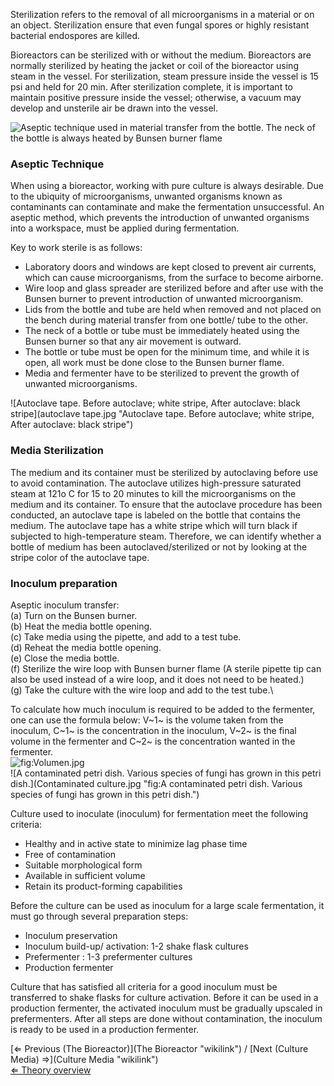 Sterilization refers to the removal of all microorganisms in a material
or on an object. Sterilization ensure that even fungal spores or highly
resistant bacterial endospores are killed.

Bioreactors can be sterilized with or without the medium. Bioreactors
are normally sterilized by heating the jacket or coil of the bioreactor
using steam in the vessel. For sterilization, steam pressure inside the
vessel is 15 psi and held for 20 min. After sterilization complete, it
is important to maintain positive pressure inside the vessel; otherwise,
a vacuum may develop and unsterile air be drawn into the vessel.

![Aseptic technique used in material transfer from the bottle. The neck
of the bottle is always heated by Bunsen burner
flame](aseptic.jpg "Aseptic technique used in material transfer from the bottle. The neck of the bottle is always heated by Bunsen burner flame")

### Aseptic Technique

When using a bioreactor, working with pure culture is always desirable.
Due to the ubiquity of microorganisms, unwanted organisms known as
contaminants can contaminate and make the fermentation unsuccessful. An
aseptic method, which prevents the introduction of unwanted organisms
into a workspace, must be applied during fermentation.

Key to work sterile is as follows:

-   Laboratory doors and windows are kept closed to prevent air
    currents, which can cause microorganisms, from the surface to become
    airborne.
-   Wire loop and glass spreader are sterilized before and after use
    with the Bunsen burner to prevent introduction of unwanted
    microorganism.
-   Lids from the bottle and tube are held when removed and not placed
    on the bench during material transfer from one bottle/ tube to the
    other.
-   The neck of a bottle or tube must be immediately heated using the
    Bunsen burner so that any air movement is outward.
-   The bottle or tube must be open for the minimum time, and while it
    is open, all work must be done close to the Bunsen burner flame.
-   Media and fermenter have to be sterilized to prevent the growth of
    unwanted microorganisms.

![Autoclave tape. Before autoclave; white stripe, After autoclave: black
stripe](autoclave tape.jpg "Autoclave tape. Before autoclave; white stripe, After autoclave: black stripe")

### Media Sterilization

The medium and its container must be sterilized by autoclaving before
use to avoid contamination. The autoclave utilizes high-pressure
saturated steam at 121o C for 15 to 20 minutes to kill the
microorganisms on the medium and its container. To ensure that the
autoclave procedure has been conducted, an autoclave tape is labeled on
the bottle that contains the medium. The autoclave tape has a white
stripe which will turn black if subjected to high-temperature steam.
Therefore, we can identify whether a bottle of medium has been
autoclaved/sterilized or not by looking at the stripe color of the
autoclave tape.

### Inoculum preparation

Aseptic inoculum transfer:\
(a) Turn on the Bunsen burner.\
(b) Heat the media bottle opening.\
(c) Take media using the pipette, and add to a test tube.\
(d) Reheat the media bottle opening.\
(e) Close the media bottle.\
(f) Sterilize the wire loop with Bunsen burner flame (A sterile pipette
tip can also be used instead of a wire loop, and it does not need to be
heated.)\
(g) Take the culture with the wire loop and add to the test tube.\

To calculate how much inoculum is required to be added to the fermenter,
one can use the formula below: V~1~ is the volume taken from the
inoculum, C~1~ is the concentration in the inoculum, V~2~ is the final
volume in the fermenter and C~2~ is the concentration wanted in the
fermenter.\
![](Volumen.jpg "fig:Volumen.jpg")\
 ![A contaminated petri dish. Various species of fungi has grown in this
petri
dish.](Contaminated culture.jpg "fig:A contaminated petri dish. Various species of fungi has grown in this petri dish.")

Culture used to inoculate (inoculum) for fermentation meet the following
criteria:

-   Healthy and in active state to minimize lag phase time
-   Free of contamination
-   Suitable morphological form
-   Available in sufficient volume
-   Retain its product-forming capabilities

Before the culture can be used as inoculum for a large scale
fermentation, it must go through several preparation steps:

-   Inoculum preservation
-   Inoculum build-up/ activation: 1-2 shake flask cultures
-   Prefermenter : 1-3 prefermenter cultures
-   Production fermenter

Culture that has satisfied all criteria for a good inoculum must be
transferred to shake flasks for culture activation. Before it can be
used in a production fermenter, the activated inoculum must be gradually
upscaled in prefermenters. After all steps are done without
contamination, the inoculum is ready to be used in a production
fermenter.

[⇐ Previous (The Bioreactor)](The Bioreactor "wikilink") / [Next
(Culture Media) ⇒](Culture Media "wikilink")\
[⇐ Theory overview](Fermentation_Case "wikilink")

